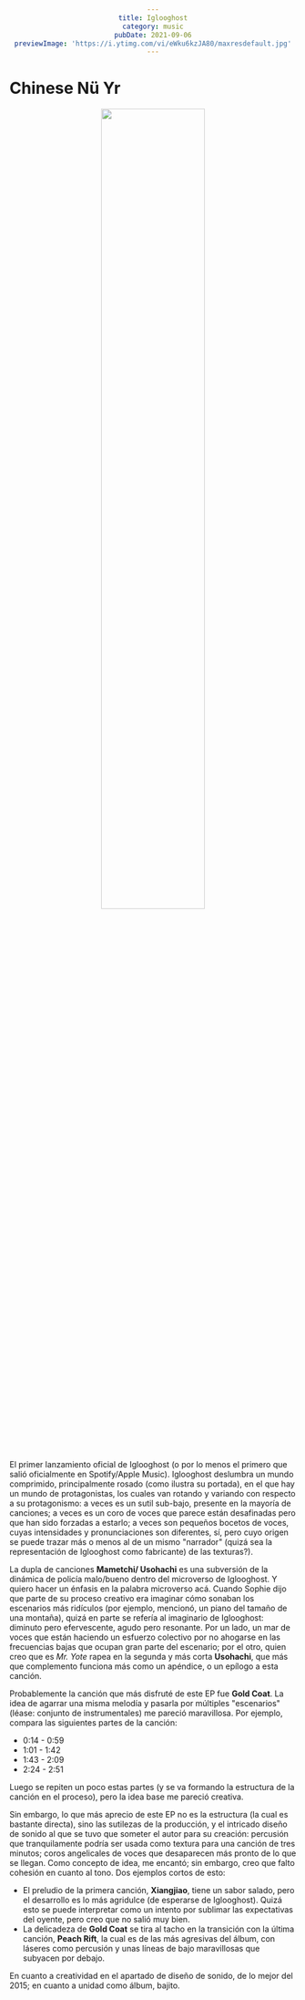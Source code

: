 ```yaml
---
title: Iglooghost
category: music
pubDate: 2021-09-06
previewImage: 'https://i.ytimg.com/vi/eWku6kzJA80/maxresdefault.jpg'
---
```

<style>
div {
    text-align: center;}
.left {
    opacity: 0.8;
    margin-bottom: 30px;
}
.right {
    margin-right: -1500px;
    margin-top: -50px;
    margin-bottom: -650px;
    opacity: 0.8;
}
</style>

# Chinese Nü Yr
<div>
<img
class="left"
src="https://f4.bcbits.com/img/a3255931971_10.jpg"
style="width:60%"
>
</div>
El primer lanzamiento oficial de Iglooghost (o por lo menos el primero que salió oficialmente en Spotify/Apple Music).
Iglooghost deslumbra un mundo comprimido, principalmente rosado (como ilustra su portada), en el que hay un mundo de
protagonistas, los cuales van rotando y variando con respecto a su protagonismo: a veces es un sutil sub-bajo, presente
en la mayoría de canciones; a veces es un coro de voces que parece están desafinadas pero que han sido forzadas a
estarlo; a veces son pequeños bocetos de voces, cuyas intensidades y pronunciaciones son diferentes, sí, pero cuyo
origen se puede trazar más o menos al de un mismo "narrador" (quizá sea la representación de Iglooghost como fabricante)
de las texturas?).

La dupla de canciones **Mametchi/ Usohachi** es una subversión de la dinámica de policía malo/bueno dentro del
microverso de Iglooghost. Y quiero hacer un énfasis en la palabra microverso acá. Cuando Sophie dijo que parte de su
proceso creativo era imaginar cómo sonaban los escenarios más ridículos (por ejemplo, mencionó, un piano del tamaño de
una montaña), quizá en parte se refería al imaginario de Iglooghost: diminuto pero efervescente, agudo pero resonante.
Por un lado, un mar de voces que están haciendo un esfuerzo colectivo por no ahogarse en las frecuencias bajas que
ocupan gran parte del escenario; por el otro, quien creo que es *Mr. Yote* rapea en la segunda y más corta **Usohachi**,
que más que complemento funciona más como un apéndice, o un epílogo a esta canción.

Probablemente la canción que más disfruté de este EP fue **Gold Coat**. La idea de agarrar una misma melodía y pasarla
por múltiples "escenarios" (léase: conjunto de instrumentales) me pareció maravillosa. Por ejemplo, compara las
siguientes partes de la canción:

* 0:14 - 0:59
* 1:01 - 1:42
* 1:43 - 2:09
* 2:24 - 2:51

Luego se repiten un poco estas partes (y se va formando la estructura de la canción en el proceso), pero la idea base
me pareció creativa.

Sin embargo, lo que más aprecio de este EP no es la estructura (la cual es bastante directa), sino las sutilezas de la
producción, y el intricado diseño de sonido al que se tuvo que someter el autor para su creación: percusión que
tranquilamente podría ser usada como textura para una canción de tres minutos; coros angelicales de voces que
desaparecen más pronto de lo que se llegan. Como concepto de idea, me encantó; sin embargo, creo que falto cohesión en
cuanto al tono. Dos ejemplos cortos de esto:

* El preludio de la primera canción, **Xiangjiao**, tiene un sabor salado, pero el desarrollo es lo más agridulce (de
esperarse de Iglooghost). Quizá esto se puede interpretar como un intento por sublimar las expectativas del oyente, pero
creo que no salió muy bien.
* La delicadeza de **Gold Coat** se tira al tacho en la transición con la última canción, **Peach Rift**, la cual es de
las más agresivas del álbum, con láseres como percusión y unas líneas de bajo maravillosas que subyacen por debajo.

En cuanto a creatividad en el apartado de diseño de sonido, de lo mejor del 2015; en cuanto a unidad como álbum, bajito.

